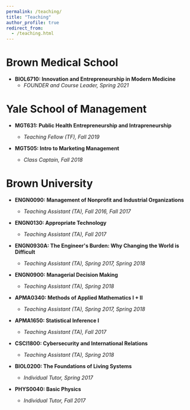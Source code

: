 ```yaml
---
permalink: /teaching/
title: "Teaching"
author_profile: true
redirect_from: 
  - /teaching.html
---
```


Brown Medical School
======
* **BIOL6710: Innovation and Entrepreneurship in Modern Medicine**
  * _FOUNDER and Course Leader, Spring 2021_

Yale School of Management
======
* **MGT631: Public Health Entrepreneurship and Intrapreneurship**
  * _Teaching Fellow (TF), Fall 2019_

* **MGT505: Intro to Marketing Management**
  * _Class Captain, Fall 2018_

Brown University
======
* **ENGN0090: Management of Nonprofit and Industrial Organizations**
  * _Teaching Assistant (TA), Fall 2016, Fall 2017_

* **ENGN0130: Appropriate Technology**
  * _Teaching Assistant (TA), Fall 2017_

* **ENGN0930A: The Engineer's Burden: Why Changing the World is Difficult**
  * _Teaching Assistant (TA), Spring 2017, Spring 2018_

* **ENGN0900: Managerial Decision Making**
  * _Teaching Assistant (TA), Spring 2018_

* **APMA0340: Methods of Applied Mathematics I + II**
  * _Teaching Assistant (TA), Spring 2017, Spring 2018_

* **APMA1650: Statistical Inference I**
  * _Teaching Assistant (TA), Fall 2017_

* **CSCI1800: Cybersecurity and International Relations**
  * _Teaching Assistant (TA), Spring 2018_

* **BIOL0200: The Foundations of Living Systems**
  * _Individual Tutor, Spring 2017_

* **PHYS0040: Basic Physics**
  * _Individual Tutor, Fall 2017_




